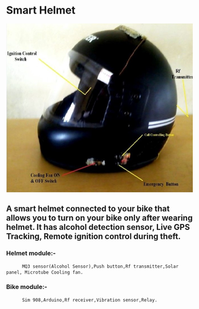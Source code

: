 # Smart Helmet
![alt text](https://github.com/maheshreddy7797/smart-helmet/blob/master/helmet(1).JPG)
## A smart helmet connected to your bike that allows you to turn on your bike only after wearing helmet. It has alcohol detection sensor,     Live GPS Tracking, Remote ignition control during theft.

### Helmet module:-
          MQ3 sensor(Alcohol Sensor),Push button,Rf transmitter,Solar panel, Microtube Cooling fan.
### Bike module:-
          Sim 908,Arduino,Rf receiver,Vibration sensor,Relay.
